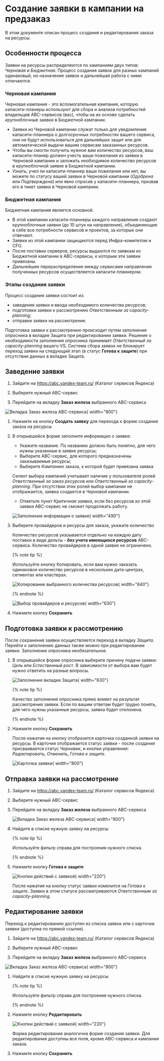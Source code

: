 # Создание заявки в кампании на предзаказ

В этом документе описан процесс создания и редактирования заказа на ресурсы.

## Особенности процесса

Заявки на ресурсы распределяются по кампаниям двух типов: _Черновая_ и _Бюджетная_. Процесс создания заявок для разных кампаний одинаковый, но назначение заявок и дальнейшая работа с ними отличаются.

### Черновая кампания

Черновая кампания - это вспомогательная кампания, которую капасити-планеры используют для сбора и анализа потребностей владельцев ABC-сервисов (вас), чтобы на их основе сделать крупноблочные заявки в Бюджетной кампании.
- Заявки из Черновой кампании служат только для уведомления капасити-планнера о долгосрочных потребностях вашего сервиса, они не будут использоваться для дальнейших защит или для автоматической выдачи вашим сервисам заказанных ресурсов.
- Чтобы вы смогли получить нужное вам количество ресурсов, ваш капасити-планер должен учесть ваши пожелания из заявки в Черновой кампании и заложить необходимое количество ресурсов в крупноблочной заявке в Бюджетной кампании.
- Узнать, учел ли капасити-планнер ваши пожелания или нет, вы можете по статусу вашей заявки в Черновой кампании (_Одобрена_ или _Подтверждена_) или явно спросив у капасити-планнера, призвав его в тикет заявки в Черновой кампании.

### Бюджетная кампания

Бюджетная кампания является основной.
- В этой кампании капасити-планнеры каждого направления создают крупноблочные заявки (до 10 штук на направление), объединяющие в себе все потребности сервисов и проектов, за которые они отвечают.
- Заявки из этой кампании защищаются перед Инфра-комитетом и CFO.
- После поставки серверов, ресурсы выдаются по заявкам из Бюджетной кампании в ABC-сервисы, к которым эти заявки привязаны.
- Дальнейшее перераспределение между сервисами направления полученных ресурсов осуществляется капасити-планнером.

### Этапы создания заявки

Процесс создания заявки состоит из:
- заведения заявки и ввода необходимого количества ресурсов;
- подготовки заявки к рассмотрению _Ответственным за capacity-planning_;
- отправки заявки на рассмотрение.

Подготовка заявки к рассмотрению происходит путем заполнения опросника в вкладке Защита при редактировании заявки. Решение о необходимости заполнения опросника принимает _Ответственный за capacity-planning_ вашего VS. Система сбора заявок не блокирует переход заявки на следующий этап (в статус **Готова к защите**) при отсутствии данных в вкладке Защита.

## Заведение заявки

1. Зайдите на <https://abc.yandex-team.ru/> (Каталог сервисов Яндекса)

1. Выберите нужный ABC-сервис

1. Перейдите на вкладку **Заказ железа** выбранного ABC-сервиса

![Вкладка Заказ железа ABC-сервиса](_assets/abc_service_hardware_tab.png "Вкладка Заказ железа ABC-сервиса"){ width="800"}

1. Нажмите на кнопку **Создать заявку** для перехода к форме создания заказа на ресурсы

1. В открывшейся форме заполните информацио о заявке:

	- Укажите название. По названию должно быть понятно, для чего нужны указанные в заявке ресурсы;
	- Выберите ABC-сервис, для которого предназначены заказываемые ресурсы;
	- Выберите _Кампанию_ заказа, к которой будет привязана заявка

	Селект выбора кампаний учитывает наличие у пользователя ролей _Ответственный за заказ ресурсов_ или _Ответственный за capacity-planning_. При отсутствии этих ролей выбор кампании не отображается, заявка создается в _Черновой_ кампании.

	- Отметьте пункт _Критичная заявка_, если без ресурсов из этой заявки ABC-сервис не сможет продолжать работу.

	![Заполнение информации о заявке](_assets/abc_service_hardware_order_information.png "Заполнение информации о заявке"){ width="490"}

1. Выберите провайдеров и ресурсы для заказа, укажите количество

	Количество ресурсов указывается отдельно на каждую дату поставки в виде дельты - **без учета имеющихся ресурсов** ABC-сервиса. Количество провайдеров в одной заявке не ограничено.

	{% note tip %}

	Используйте кнопку Копировать, если вам нужно заказать одинаковое количество ресурсов в нескольких дата-центрах, сегментах или кластерах.

	![Копирование выбранного количества ресурсов](_assets/abc_service_hardware_order_resources_copy.png "Копирование выбранного количества ресурсов"){ width="640"}

	{% endnote %}

	![Выбор провайдеров и ресурсов](_assets/abc_service_hardware_order_resources.png "Выбор провайдеров и ресурсов"){ width="630"}

1. Нажмите кнопку **Сохранить**

## Подготовка заявки к рассмотрению

После сохранения заявки осуществляется переход в вкладку _Защита_. Перейти к заполнению данных также можно при редактировании заявки. Заполнение опросника необязательное.

1. В открывшейся форме опросника выберите причину подачи заявки: _Цель_ или _Естественный рост_. В зависимости от выбора вам будет нужно ответить на разные вопросы.

	![Заполнение вкладки Защита](_assets/abc_service_hardware_order_defense.png "Заполнение вкладки Защита"){ width="630"}

	{% note tip %}

	Качество заполнения опросника прямо влияет на результат рассмотрения заявки. Если по вашим ответам будет трудно понять, для чего нужны указанные ресурсы, заявка будет отклонена.

	{% endnote %}

1. Нажмите кнопку **Сохранить**

	После нажатия на кнопку отобразится карточка созданной заявки на ресурсы. В карточке отображается статус заявки - после создания присваивается статус _Черновик_, и кнопки управления: _Редактировать_, _Отменить_, _Готова к защите_.

	![Карточка заявки](_assets/abc_service_hardware_order_card.png "Карточка заявки"){ width="800"}

## Отправка заявки на рассмотрение

1. Зайдите на <https://abc.yandex-team.ru/> (Каталог сервисов Яндекса)

1. Выберите нужный ABC-сервис

1. Перейдите на вкладку **Заказ железа** выбранного ABC-сервиса

	![Вкладка Заказ железа ABC-сервиса](_assets/abc_service_hardware_tab.png "Вкладка Заказ железа ABC-сервиса"){ width="800"}

1. Найдите в списке нужную заявку на ресурсы

	{% note tip %}

	Используйте фильтр справа для построения нужного списка.

	{% endnote %}

1. Нажмите кнопку **Готова к защите**

	![Кнопки действий с заявкой](_assets/abc_service_hardware_order_card_buttons.png "Кнопки действий с заявкой"){ width="220"}

	После нажатия на кнопку статус заявки изменится на _Готова к защите_. Заявки в этом статусе рассматриваются _Ответственным за capacity-planning_.

## Редактирование заявки

Переход к редактированию доступен из списка заявок или с карточки заявки (доступна по прямой ссылке).

1. Зайдите на <https://abc.yandex-team.ru/> (Каталог сервисов Яндекса)

1. Выберите нужный ABC-сервис

1. Перейдите на вкладку **Заказ железа** выбранного ABC-сервиса

![Вкладка Заказ железа ABC-сервиса](_assets/abc_service_hardware_tab.png "Вкладка Заказ железа ABC-сервиса"){ width="800"}

1. Найдите в списке нужную заявку на ресурсы

	{% note tip %}

	Используйте фильтр справа для построения нужного списка.

	{% endnote %}

1. Нажмите кнопку **Редактировать**

	![Кнопки действий с заявкой](_assets/abc_service_hardware_order_card_buttons.png "Кнопки действий с заявкой"){ width="220"}

	Форма редактирования аналогична форме создания заявки. Для редактирования доступны все поля, кроме ABC-сервиса и кампании заказа.

1. Нажмите кнопку **Сохранить**
